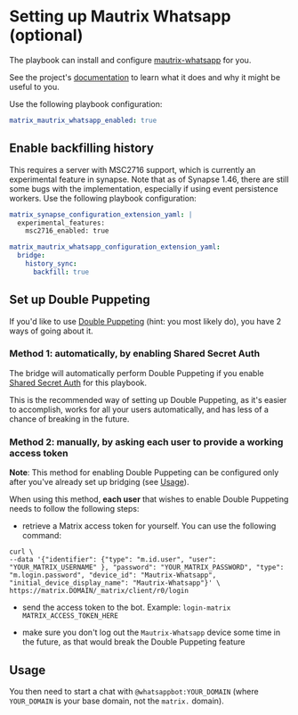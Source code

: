 # Setting up Mautrix Whatsapp (optional)

The playbook can install and configure [mautrix-whatsapp](https://github.com/mautrix/whatsapp) for you.

See the project's [documentation](https://docs.mau.fi/bridges/go/whatsapp/index.html) to learn what it does and why it might be useful to you.

Use the following playbook configuration:

```yaml
matrix_mautrix_whatsapp_enabled: true
```

## Enable backfilling history
This requires a server with MSC2716 support, which is currently an experimental feature in synapse.
Note that as of Synapse 1.46, there are still some bugs with the implementation, especially if using event persistence workers.
Use the following playbook configuration:

```yaml
matrix_synapse_configuration_extension_yaml: |
  experimental_features:
    msc2716_enabled: true
```
```yaml
matrix_mautrix_whatsapp_configuration_extension_yaml:
  bridge:
    history_sync:
      backfill: true
```

## Set up Double Puppeting

If you'd like to use [Double Puppeting](https://docs.mau.fi/bridges/general/double-puppeting.html) (hint: you most likely do), you have 2 ways of going about it.

### Method 1: automatically, by enabling Shared Secret Auth

The bridge will automatically perform Double Puppeting if you enable [Shared Secret Auth](configuring-playbook-shared-secret-auth.md) for this playbook.

This is the recommended way of setting up Double Puppeting, as it's easier to accomplish, works for all your users automatically, and has less of a chance of breaking in the future.

### Method 2: manually, by asking each user to provide a working access token

**Note**: This method for enabling Double Puppeting can be configured only after you've already set up bridging (see [Usage](#usage)).

When using this method, **each user** that wishes to enable Double Puppeting needs to follow the following steps:

- retrieve a Matrix access token for yourself. You can use the following command:

```
curl \
--data '{"identifier": {"type": "m.id.user", "user": "YOUR_MATRIX_USERNAME" }, "password": "YOUR_MATRIX_PASSWORD", "type": "m.login.password", "device_id": "Mautrix-Whatsapp", "initial_device_display_name": "Mautrix-Whatsapp"}' \
https://matrix.DOMAIN/_matrix/client/r0/login
```

- send the access token to the bot. Example: `login-matrix MATRIX_ACCESS_TOKEN_HERE`

- make sure you don't log out the `Mautrix-Whatsapp` device some time in the future, as that would break the Double Puppeting feature


## Usage

You then need to start a chat with `@whatsappbot:YOUR_DOMAIN` (where `YOUR_DOMAIN` is your base domain, not the `matrix.` domain).
